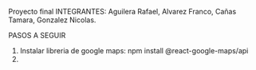 Proyecto final 
INTEGRANTES:
Aguilera Rafael,
Alvarez Franco,
Cañas Tamara,
Gonzalez Nicolas.

PASOS A SEGUIR 
1. Instalar libreria de google maps: npm install @react-google-maps/api
2. 
